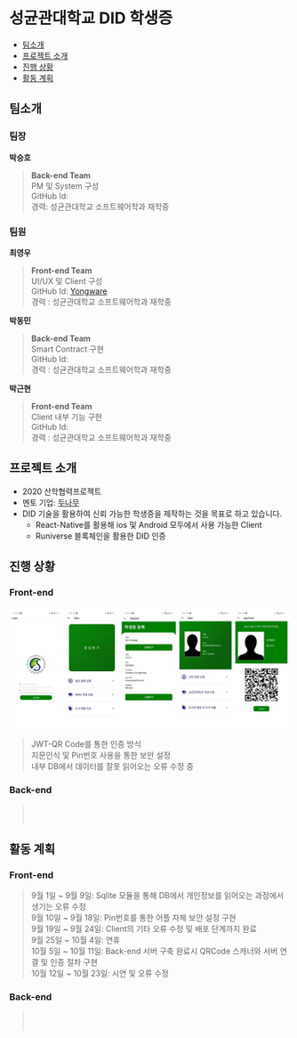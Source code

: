 # 성균관대학교 DID 학생증
 * [팀소개](#Members)
 * [프로젝트 소개](#about_project)
 * [진행 상황](#now)
 * [활동 계획](#plan)

## <div id = "Members">팀소개</div>
### 팀장
**박승호**
> **Back-end Team**<br>
> PM 및 System 구성 <br>
> GitHub Id: <br>
> 경력: 성균관대학교 소프트웨어학과 재학중<br>

### 팀원
**최영우**
> **Front-end Team**<br>
> UI/UX 및 Client 구성 <br>
> GitHub Id: [Yongware](https://github.com/yongware) <br>
> 경력 : 성균관대학교 소프트웨어학과 재학중<br>

**박동민**
> **Back-end Team**<br>
> Smart Contract 구현 <br>
> GitHub Id: <br>
> 경력 : 성균관대학교 소프트웨어학과 재학중<br>

**박근현**
> **Front-end Team**<br>
> Client 내부 기능 구현 <br>
> GitHub Id: <br>
> 경력 : 성균관대학교 소프트웨어학과 재학중<br>

## <div id = "about_project">프로젝트 소개</div>
 * 2020 산학협력프로젝트
 * 멘토 기업: [두나무](https://dunamu.com/views/01_main_ko.html)
 * DID 기술을 활용하여 신뢰 가능한 학생증을 제작하는 것을 목표로 하고 있습니다.
   * React-Native를 활용해 ios 및 Android 모두에서 사용 가능한 Client
   * Runiverse 블록체인을 활용한 DID 인증


## <div id= "now">진행 상황</div>
 ### Front-end
 ![](/images/DID_client.JPG)
  > JWT-QR Code를 통한 인증 방식<br>
  > 지문인식 및 Pin번호 사용을 통한 보안 설정<br>
  > 내부 DB에서 데이터를 잘못 읽어오는 오류 수정 중<br>
  
 ### Back-end
  > <br>
  > <br>
  
## <div id="plan">활동 계획</div>
  ### Front-end
   > 9월 1일 ~ 9월 9일: Sqlite 모듈을 통해 DB에서 개인정보를 읽어오는 과정에서 생기는 오류 수정 <br>
   > 9월 10일 ~ 9월 18일: Pin번호를 통한 어플 자체 보안 설정 구현 <br>
   > 9월 19일 ~ 9월 24일: Client의 기타 오류 수정 및 배포 단계까지 완료<br>
   > 9월 25일 ~ 10월 4일: 연휴<br>
   > 10월 5일 ~ 10월 11일: Back-end 서버 구축 완료시 QRCode 스캐너와 서버 연결 및 인증 절차 구현<br>
   > 10월 12일 ~ 10월 23일: 시연 및 오류 수정<br>
  ### Back-end
   > <br>
   > <br>
